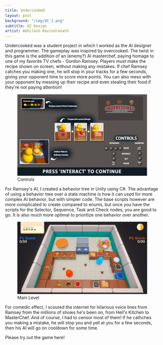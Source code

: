 ```yaml
---
title: Undercooked
layout: post
background: "/img/UC_1.png"
subtitle: AI Design
artist: Abhilash Ravindranath
---
```


Undercooked was a student project in which I worked as the AI designer and programmer. The gameplay was inspired by overcooked. The twist in this game is the addition of an (enemy?) AI masterchef, paying homage to one of my favorite TV chefs - Gordon Ramsey. Players must make the recipe shown on screen, without making any mistakes. If chef Ramsey catches you making one, he will stop in your tracks for a few seconds, giving your opponent time to score more points. You can also mess with your opponent by messing up their recipe and even stealing their food if they're not paying attention!
<figure>
  <img src="/img/UC_3.png" alt="Controls" width="800">
  <figcaption>Controls</figcaption>
</figure>
For Ramsey's AI, I created a behavior tree in Unity using C#. The advantage of using a behavior tree over a state machine is how it can used for more complex AI behavior, but with simpler code. The base scripts however are more complicated to create compared to enums, but once you have the scripts for the Selector, Sequence, Task and Check nodes, you are good to go. It is also much more optimal to prioritize one behavior over another.
<p>
<figure>
  <img src="/img/UC_2.png" alt="Tutorial" width="800">
  <figcaption>Main Level</figcaption>
</figure>
For comedic effect, I scoured the internet for hilarious voice lines from Ramsey from the millions of shows he's been on, from Hell's Kitchen to MasterChef. And of course, I had to censor most of them! If he cathches you making a mistake, he will stop you and yell at you for a few seconds, then his AI will go on cooldown for some time.
</p>
<p>
 <a href="https://tomblack.itch.io/undercooked" target="_blank" style="text-decoration: none;">Please try out the game here!</a>
 </p>
 <!-- <p>
 <a href="https://docs.google.com/document/d/1Ut-r1nERe2-Njsdsv3ahboaLMFccejxzuX55LbY6WnA/edit?tab=t.0#heading=h.ttg9rgu8m2bj" target="_blank">Check out the Game Design Document here!</a>
 </p> -->